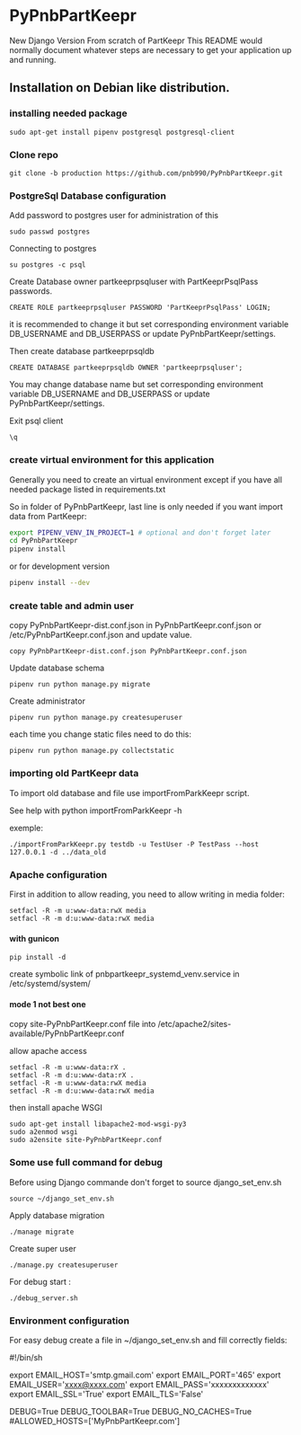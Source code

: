 # PyPnbPartKeepr
New Django Version From scratch of PartKeepr
This README would normally document whatever steps are necessary to get your application up and running.

## Installation on Debian like distribution.


### installing needed package
```
sudo apt-get install pipenv postgresql postgresql-client
```

### Clone repo
```
git clone -b production https://github.com/pnb990/PyPnbPartKeepr.git
```

### PostgreSql Database configuration

Add password to postgres user for administration of this

```
sudo passwd postgres
```

Connecting to postgres
```
su postgres -c psql
```

Create Database owner partkeeprpsqluser with PartKeeprPsqlPass passwords.
```
CREATE ROLE partkeeprpsqluser PASSWORD 'PartKeeprPsqlPass' LOGIN;
```
it is recommended to change it but set corresponding environment variable DB_USERNAME and DB_USERPASS
or update PyPnbPartKeepr/settings.

Then create database partkeeprpsqldb
```
CREATE DATABASE partkeeprpsqldb OWNER 'partkeeprpsqluser';
```
You may change database name but set corresponding environment variable DB_USERNAME and DB_USERPASS
or update PyPnbPartKeepr/settings.

Exit psql client
```
\q
```

### create virtual environment for this application

Generally you need to create an virtual environment except if you have all needed package listed in requirements.txt

So in folder of PyPnbPartKeepr, last line is only needed if you want import data from PartKeepr:
```bash
export PIPENV_VENV_IN_PROJECT=1 # optional and don't forget later
cd PyPnbPartKeepr
pipenv install
```
or for development version
```bash
pipenv install --dev
```

### create table and admin user

copy PyPnbPartKeepr-dist.conf.json in PyPnbPartKeepr.conf.json or /etc/PyPnbPartKeepr.conf.json and update value.
```
copy PyPnbPartKeepr-dist.conf.json PyPnbPartKeepr.conf.json
```

Update database schema
```
pipenv run python manage.py migrate
```

Create administrator
```
pipenv run python manage.py createsuperuser
```

each time you change static files need to do this:
```
pipenv run python manage.py collectstatic
```


### importing old PartKeepr data

To import old database and file use importFromParkKeepr script.

See help with python importFromParkKeepr -h

exemple:
```
./importFromParkKeepr.py testdb -u TestUser -P TestPass --host 127.0.0.1 -d ../data_old
```

### Apache configuration

First in addition to allow reading, you need to allow writing in media folder:
```
setfacl -R -m u:www-data:rwX media
setfacl -R -m d:u:www-data:rwX media
```

#### with gunicon
```
pip install -d
```
create symbolic link of pnbpartkeepr_systemd_venv.service in 
/etc/systemd/system/

#### mode 1 not best one
copy site-PyPnbPartKeepr.conf file into /etc/apache2/sites-available/PyPnbPartKeepr.conf

allow apache access 
```
setfacl -R -m u:www-data:rX .
setfacl -R -m d:u:www-data:rX .
setfacl -R -m u:www-data:rwX media
setfacl -R -m d:u:www-data:rwX media
```

then install apache WSGI
```
sudo apt-get install libapache2-mod-wsgi-py3
sudo a2enmod wsgi
sudo a2ensite site-PyPnbPartKeepr.conf
```

### Some use full command for debug

Before using Django commande don't forget to source django_set_env.sh

```
source ~/django_set_env.sh
```

Apply database migration

```
./manage migrate
```

Create super user

```
./manage.py createsuperuser
```

For debug start :
```
./debug_server.sh
```

### Environment configuration

For easy debug create a file in ~/django_set_env.sh and fill correctly fields:

#!/bin/sh

export EMAIL_HOST='smtp.gmail.com'
export EMAIL_PORT='465'
export EMAIL_USER='xxxx@xxxx.com'
export EMAIL_PASS='xxxxxxxxxxxxx'
export EMAIL_SSL='True'
export EMAIL_TLS='False'

DEBUG=True
DEBUG_TOOLBAR=True
DEBUG_NO_CACHES=True
#ALLOWED_HOSTS=['MyPnbPartKeepr.com']

```

